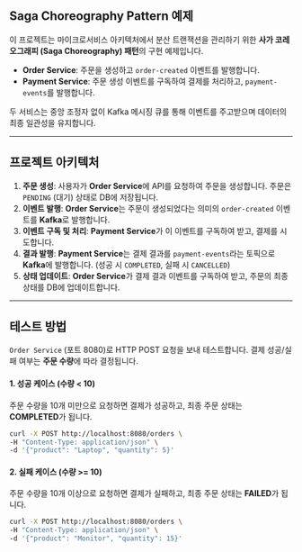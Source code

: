## Saga Choreography Pattern 예제

이 프로젝트는 마이크로서비스 아키텍처에서 분산 트랜잭션을 관리하기 위한 **사가 코레오그래피 (Saga Choreography) 패턴**의 구현 예제입니다.

- **Order Service**: 주문을 생성하고 `order-created` 이벤트를 발행합니다.
- **Payment Service**: 주문 생성 이벤트를 구독하여 결제를 처리하고, `payment-events`를 발행합니다.

두 서비스는 중앙 조정자 없이 Kafka 메시징 큐를 통해 이벤트를 주고받으며 데이터의 최종 일관성을 유지합니다.

-----

## 프로젝트 아키텍처

1.  **주문 생성**: 사용자가 **Order Service**에 API를 요청하여 주문을 생성합니다. 주문은 `PENDING` (대기) 상태로 DB에 저장됩니다.
2.  **이벤트 발행**: **Order Service**는 주문이 생성되었다는 의미의 `order-created` 이벤트를 **Kafka**로 발행합니다.
3.  **이벤트 구독 및 처리**: **Payment Service**가 이 이벤트를 구독하여 받고, 결제를 시도합니다.
4.  **결과 발행**: **Payment Service**는 결제 결과를 `payment-events`라는 토픽으로 **Kafka**에 발행합니다. (성공 시 `COMPLETED`, 실패 시 `CANCELLED`)
5.  **상태 업데이트**: **Order Service**가 결제 결과 이벤트를 구독하여 받고, 주문의 최종 상태를 DB에 업데이트합니다.

-----

## 테스트 방법

`Order Service` (포트 8080)로 HTTP POST 요청을 보내 테스트합니다. 결제 성공/실패 여부는 **주문 수량**에 따라 결정됩니다.

#### 1\. 성공 케이스 (수량 \< 10)

주문 수량을 10개 미만으로 요청하면 결제가 성공하고, 최종 주문 상태는 **COMPLETED**가 됩니다.

```bash
curl -X POST http://localhost:8080/orders \
-H "Content-Type: application/json" \
-d '{"product": "Laptop", "quantity": 5}'
```

#### 2\. 실패 케이스 (수량 \>= 10)

주문 수량을 10개 이상으로 요청하면 결제가 실패하고, 최종 주문 상태는 **FAILED**가 됩니다.

```bash
curl -X POST http://localhost:8080/orders \
-H "Content-Type: application/json" \
-d '{"product": "Monitor", "quantity": 15}'
```